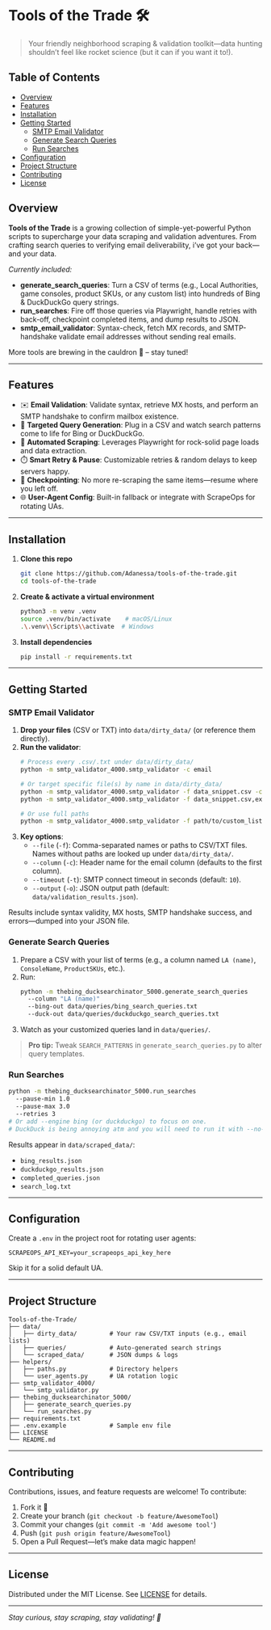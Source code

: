 # Tools of the Trade 🛠️

> Your friendly neighborhood scraping & validation toolkit—data hunting shouldn’t feel like rocket science (but it can if you want it to!).

## Table of Contents

- [Overview](#overview)
- [Features](#features)
- [Installation](#installation)
- [Getting Started](#getting-started)
  - [SMTP Email Validator](#smtp-email-validator)
  - [Generate Search Queries](#generate-search-queries)
  - [Run Searches](#run-searches)
- [Configuration](#configuration)
- [Project Structure](#project-structure)
- [Contributing](#contributing)
- [License](#license)

## Overview

**Tools of the Trade** is a growing collection of simple-yet-powerful Python scripts to supercharge your data scraping and validation adventures. From crafting search queries to verifying email deliverability, i’ve got your back—and your data.

_Currently included:_

- **generate_search_queries**: Turn a CSV of terms (e.g., Local Authorities, game consoles, product SKUs, or any custom list) into hundreds of Bing & DuckDuckGo query strings.
- **run_searches**: Fire off those queries via Playwright, handle retries with back-off, checkpoint completed items, and dump results to JSON.
- **smtp_email_validator**: Syntax-check, fetch MX records, and SMTP-handshake validate email addresses without sending real emails.

More tools are brewing in the cauldron 🔮 – stay tuned!

---

## Features

- ✉️ **Email Validation**: Validate syntax, retrieve MX hosts, and perform an SMTP handshake to confirm mailbox existence.
- 🎯 **Targeted Query Generation**: Plug in a CSV and watch search patterns come to life for Bing or DuckDuckGo.
- 🤖 **Automated Scraping**: Leverages Playwright for rock-solid page loads and data extraction.
- ⏱️ **Smart Retry & Pause**: Customizable retries & random delays to keep servers happy.
- 🔄 **Checkpointing**: No more re-scraping the same items—resume where you left off.
- 🌐 **User-Agent Config**: Built-in fallback or integrate with ScrapeOps for rotating UAs.

---

## Installation

1. **Clone this repo**
   ```bash
   git clone https://github.com/Adanessa/tools-of-the-trade.git
   cd tools-of-the-trade
   ```
2. **Create & activate a virtual environment**
   ```bash
   python3 -m venv .venv
   source .venv/bin/activate    # macOS/Linux
   .\.venv\\Scripts\\activate  # Windows
   ```
3. **Install dependencies**
   ```bash
   pip install -r requirements.txt
   ```

---

## Getting Started

### SMTP Email Validator

1. **Drop your files** (CSV or TXT) into `data/dirty_data/` (or reference them directly).
2. **Run the validator**:
   ```bash
   # Process every .csv/.txt under data/dirty_data/
   python -m smtp_validator_4000.smtp_validator -c email

   # Or target specific file(s) by name in data/dirty_data/
   python -m smtp_validator_4000.smtp_validator -f data_snippet.csv -c email
   python -m smtp_validator_4000.smtp_validator -f data_snippet.csv,example2.csv -c email

   # Or use full paths
   python -m smtp_validator_4000.smtp_validator -f path/to/custom_list.csv -c email
   ```
3. **Key options**:
   - `--file` (`-f`): Comma-separated names or paths to CSV/TXT files. Names without paths are looked up under `data/dirty_data/`.
   - `--column` (`-c`): Header name for the email column (defaults to the first column).
   - `--timeout` (`-t`): SMTP connect timeout in seconds (default: `10`).
   - `--output` (`-o`): JSON output path (default: `data/validation_results.json`).

Results include syntax validity, MX hosts, SMTP handshake success, and errors—dumped into your JSON file.

### Generate Search Queries

1. Prepare a CSV with your list of terms (e.g., a column named `LA (name)`, `ConsoleName`, `ProductSKUs`, etc.).
2. Run:
   ```bash
   python -m thebing_ducksearchinator_5000.generate_search_queries 
     --column "LA (name)"
     --bing-out data/queries/bing_search_queries.txt
     --duck-out data/queries/duckduckgo_search_queries.txt
   ```
3. Watch as your customized queries land in `data/queries/`.

> **Pro tip:** Tweak `SEARCH_PATTERNS` in `generate_search_queries.py` to alter query templates.

### Run Searches

```bash
python -m thebing_ducksearchinator_5000.run_searches 
  --pause-min 1.0 
  --pause-max 3.0 
  --retries 3
# Or add --engine bing (or duckduckgo) to focus on one.
# DuckDuck is being annoying atm and you will need to run it with --no-headless arg
```


Results appear in `data/scraped_data/`:

- `bing_results.json`
- `duckduckgo_results.json`
- `completed_queries.json`
- `search_log.txt`

---

## Configuration

Create a `.env` in the project root for rotating user agents:
```dotenv
SCRAPEOPS_API_KEY=your_scrapeops_api_key_here
```
Skip it for a solid default UA.

---

## Project Structure

```text
Tools-of-the-Trade/
├── data/
│   ├── dirty_data/         # Your raw CSV/TXT inputs (e.g., email lists)
│   ├── queries/            # Auto-generated search strings
│   └── scraped_data/       # JSON dumps & logs
├── helpers/
│   ├── paths.py            # Directory helpers
│   └── user_agents.py      # UA rotation logic
├── smtp_validator_4000/
│   └── smtp_validator.py
├── thebing_ducksearchinator_5000/
│   ├── generate_search_queries.py
│   └── run_searches.py
├── requirements.txt
├── .env.example            # Sample env file
├── LICENSE
└── README.md
```

---

## Contributing

Contributions, issues, and feature requests are welcome! To contribute:

1. Fork it 🍴
2. Create your branch (`git checkout -b feature/AwesomeTool`)
3. Commit your changes (`git commit -m 'Add awesome tool'`)
4. Push (`git push origin feature/AwesomeTool`)
5. Open a Pull Request—let’s make data magic happen!

---

## License

Distributed under the MIT License. See [LICENSE](LICENSE) for details.

---

_Stay curious, stay scraping, stay validating! 🚀_
